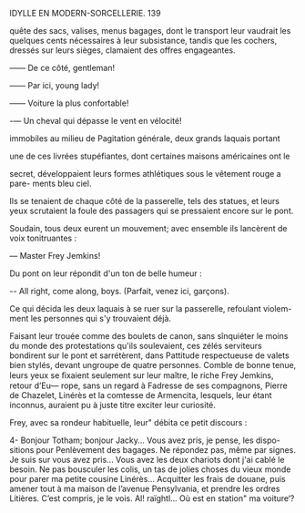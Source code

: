  

IDYLLE EN MODERN-SORCELLERIE. 139

quête des sacs, valises, menus bagages, dont le transport leur vaudrait les
quelques cents nécessaires à leur subsistance, tandis que les cochers, dressés
sur leurs sièges, clamaient des offres engageantes.

—— De ce côté, gentleman!

—— Par ici, young lady!

—— Voiture la plus confortable!

-— Un cheval qui dépasse le vent en vélocité!

immobiles au milieu de Pagitation générale, deux grands laquais portant

une de ces livrées stupéfiantes, dont certaines maisons américaines ont le

 

secret, développaient leurs formes athlétiques sous le vêtement rouge a pare-
ments bleu ciel.

Ils se tenaient de chaque côté de la passerelle, tels des statues, et leurs
yeux scrutaient la foule des passagers qui se pressaient encore sur le
pont.

Soudain, tous deux eurent un mouvement; avec ensemble ils lancèrent
de voix tonitruantes :

— Master Frey Jemkins!

Du pont on leur répondit d'un ton de belle humeur :

-- All right, come along, boys. (Parfait, venez ici, garçons).

Ce qui décida les deux laquais à se ruer sur la passerelle, refoulant violem-
ment les personnes qui s'y trouvaient déjà.

Faisant leur trouée comme des boulets de canon, sans sînquiéter le moins
du monde des protestations qu'ils soulevaient, ces zélés serviteurs bondirent
sur le pont et sarrétèrent, dans Pattitude respectueuse de valets bien stylés,
devant ungroupe de quatre personnes. Comble de bonne tenue, leurs yeux
se ﬁxaient seulement sur leur maître, le riche Frey Jemkins, retour d’Eu—
rope, sans un regard à Fadresse de ses compagnons, Pierre de Chazelet,
Linérès et la comtesse de Armencita, lesquels, leur étant inconnus, auraient
pu à juste titre exciter leur curiosité.

Frey, avec sa rondeur habituelle, leur" débita ce petit discours :

4- Bonjour Totham; bonjour Jacky... Vous avez pris, je pense, les dispo-
sitions pour Penlèvement des bagages. Ne répondez pas, même par signes.
Je suis sur vous avez pris... Vous avez les deux chariots dont j'ai cablé le
besoin. Ne pas bousculer les colis, un tas de jolies choses du vieux monde
pour parer ma petite cousine Linérès... Acquitter les frais de douane,
puis amener tout à ma maison de l’avenue Pensylvania, et prendre les
ordres  Litières. C’est compris, je le vois. Al! raïghtl... Où est en
station" ma voiture‘?

